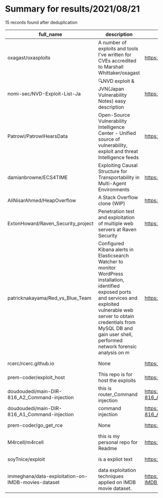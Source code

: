 
# Summary for results/2021/08/21
    
15 records found after deduplication

| full_name | description | html_url | matched_list | matched_count | pushed_at | size | stargazers_count | language | forks_count |
|----------------------------------------------------|------------------------------------------------------------------------------------------------------------------------------------------------------------------------------------------------------------------------------------------------------------------|-----------------------------------------------------------------------|-----------------------|-----------------|---------------------------|--------|--------------------|------------------|---------------|
| oxagast/oxasploits | A number of exploits and tools I've written for CVEs accredited to Marshall Whittaker/oxagast | https://github.com/oxagast/oxasploits | ['exploit', 'sploit'] | 2 | 2021-08-21 02:44:29+00:00 | 983 | 6 | C | 2 |
| nomi-sec/NVD-Exploit-List-Ja | 🔍NVD exploit & JVN(Japan Vulnerability Notes) easy description | https://github.com/nomi-sec/NVD-Exploit-List-Ja | ['exploit'] | 1 | 2021-08-21 00:52:20+00:00 | 17374 | 21 | | 13 |
| Patrowl/PatrowlHearsData | Open-Source Vulnerability Intelligence Center - Unified source of vulnerability, exploit and threat Intelligence feeds | https://github.com/Patrowl/PatrowlHearsData | ['exploit'] | 1 | 2021-08-21 00:03:18+00:00 | 388463 | 29 | | 15 |
| damianbrowne/ECS4TIME | Exploiting Causal Structure for Transportability in Multi-Agent Environments | https://github.com/damianbrowne/ECS4TIME | ['exploit'] | 1 | 2021-08-21 00:29:49+00:00 | 14053 | 0 | Python | 0 |
| AliNisarAhmed/HeapOverflow | A Stack Overflow clone (WIP) | https://github.com/AliNisarAhmed/HeapOverflow | ['heap overflow'] | 1 | 2021-08-21 00:47:52+00:00 | 37 | 0 | Haskell | 0 |
| ExtonHoward/Raven_Security_project | Penetration test and exploitation of multiple web servers at Raven Security | https://github.com/ExtonHoward/Raven_Security_project | ['exploit'] | 1 | 2021-08-21 00:06:28+00:00 | 1575 | 0 | Shell | 0 |
| patricknakayama/Red_vs_Blue_Team | Configured Kibana alerts in Elasticsearch Watcher to monitor WordPress installation, identified exposed ports and services and exploited vulnerable web server to obtain credentials from MySQL DB and gain user shell, performed network forensic analysis on m | https://github.com/patricknakayama/Red_vs_Blue_Team | ['exploit'] | 1 | 2021-08-21 01:20:25+00:00 | 15823 | 0 | | 0 |
| rcerc/rcerc.github.io | None | https://github.com/rcerc/rcerc.github.io | ['rce'] | 1 | 2021-08-21 01:55:06+00:00 | 864 | 0 | HTML | 0 |
| prem-coder/exploit_host | This repo is for host the exploits | https://github.com/prem-coder/exploit_host | ['exploit'] | 1 | 2021-08-21 00:30:44+00:00 | 11 | 0 | HTML | 0 |
| doudoudedi/main-DIR-816_A2_Command-injection | this is router_Command injection | https://github.com/doudoudedi/main-DIR-816_A2_Command-injection | ['command injection'] | 1 | 2021-08-21 01:00:19+00:00 | 2855 | 0 | nan | 0 |
| doudoudedi/main-DIR-816_A1_Command-injection | command injection | https://github.com/doudoudedi/main-DIR-816_A1_Command-injection | ['command injection'] | 1 | 2021-08-21 00:17:14+00:00 | 0 | 0 | nan | 0 |
| prem-coder/go_get_rce | None | https://github.com/prem-coder/go_get_rce | ['rce'] | 1 | 2021-08-21 01:13:50+00:00 | 0 | 0 | Go | 0 |
| M4rcell/m4rcell | this is my personal repo for Readme | https://github.com/M4rcell/m4rcell | ['rce'] | 1 | 2021-08-21 02:17:59+00:00 | 0 | 0 | | 0 |
| soyTnice/exploit | is a expliot text | https://github.com/soyTnice/exploit | ['exploit'] | 1 | 2021-08-21 02:33:29+00:00 | 0 | 0 | | 0 |
| immeghana/data-exploitation-on-IMDB-movies-dataset | data exploitation techniques applied on IMDB movie dataset. | https://github.com/immeghana/data-exploitation-on-IMDB-movies-dataset | ['exploit'] | 1 | 2021-08-21 03:17:28+00:00 | 0 | 0 | Jupyter Notebook | 0 |

